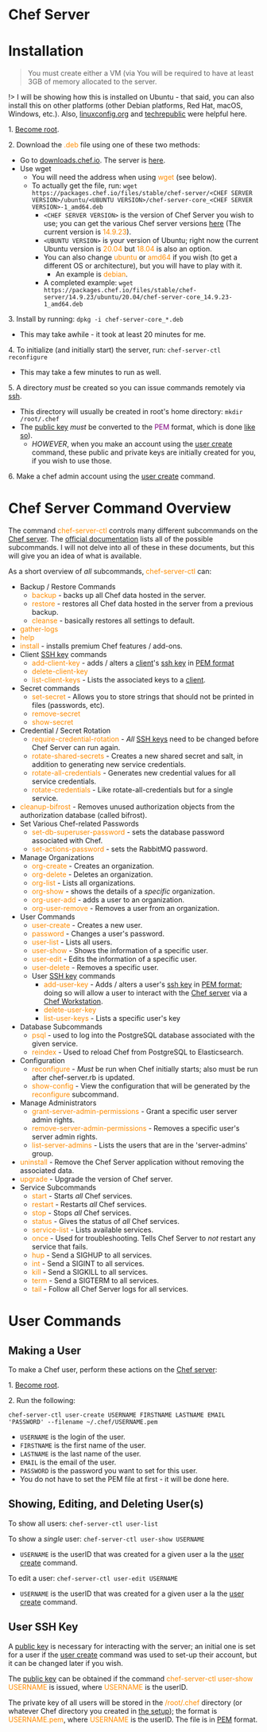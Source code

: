# Chef Server

# Installation  

> You must create either a VM (via You will be required to have at least 3GB of memory allocated to the server.  

!> I will be showing how this is installed on Ubuntu - that said, you can also install this on other platforms (other Debian platforms, Red Hat, macOS, Windows, etc.).  Also, [linuxconfig.org](https://linuxconfig.org/how-to-install-chef-server-workstation-and-chef-client-on-ubuntu-18-04) and [techrepublic](https://www.techrepublic.com/article/how-to-install-the-chef-server-and-chef-client-on-ubuntu-20-04/) were helpful here.  

1\. [Become root](/operating_systems/ubuntu/linux_notes?id=becoming-root).  

2\. Download the <font color="#FF8C00">.deb</font> file using one of these two methods:  
* Go to [downloads.chef.io](https://downloads.chef.io/). The server is [here](https://downloads.chef.io/tools/infra-server).  
* Use wget 
  * You will need the address when using <font color="#FF8C00">wget</font> (see below).  
  * To actually get the file, run: `wget https://packages.chef.io/files/stable/chef-server/<CHEF SERVER VERSION>/ubuntu/<UBUNTU VERSION>/chef-server-core_<CHEF SERVER VERSION>-1_amd64.deb`
    * `<CHEF SERVER VERSION>` is the version of Chef Server you wish to use; you can get the various Chef server versions [here](https://downloads.chef.io/tools/infra-server) (The current version is <font color="#FF8C00">14.9.23</font>).  
    * `<UBUNTU VERSION>` is your version of Ubuntu; right now the current Ubuntu version is <font color="#FF8C00">20.04</font> but <font color="#FF8C00">18.04</font> is also an option.  	
	* You can also change <font color="#FF8C00">ubuntu</font> or <font color="#FF8C00">amd64</font> if you wish (to get a different OS or architecture), but you will have to play with it.  
	  * An example is <font color="#FF8C00">debian</font>.  
	* A completed example: `wget https://packages.chef.io/files/stable/chef-server/14.9.23/ubuntu/20.04/chef-server-core_14.9.23-1_amd64.deb`  

3\. Install by running: `dpkg -i chef-server-core_*.deb`  
* This may take awhile - it took at least 20 minutes for me.  

4\. To initialize (and initially start) the server, run: `chef-server-ctl reconfigure`  
* This may take a few minutes to run as well.  

5\. A directory _must_ be created so you can issue commands remotely via [ssh](operating_systems/ubuntu/linux_notes?id=ssh).  
* This directory will usually be created in root's home directory: `mkdir /root/.chef`  
* The [public key](operating_systems/ubuntu/linux_notes?id=more-on-the-ssh-lock-and-key) _must_ be converted to the <font color="purple">PEM</font> format, which is done [like so](operating_systems/ubuntu/linux_notes?id=creating-a-pem-file)). 
  * _HOWEVER_, when you make an account using the [user create](learn_to_code/chef/chef_server?id=making-a-user) command, these public and private keys are initially created for you, if you wish to use those.  

6\. Make a chef admin account using the [user create](learn_to_code/chef/chef_server?id=making-a-user) command.  

# Chef Server Command Overview  

The command <font color="#FF8C00">chef-server-ctl</font> controls many different subcommands on the [Chef server](learn_to_code/chef/chef_basics?id=chef-server). The [official documentation](https://docs.chef.io/server/ctl_chef_server/) lists all of the possible subcommands. I will not delve into all of these in these documents, but this will give you an idea of what is available.  

As a short overview of _all_ subcommands, <font color="#FF8C00">chef-server-ctl</font> can: 
* Backup / Restore Commands
  * <font color="#FF8C00">backup</font> - backs up all Chef data hosted in the server.  
  * <font color="#FF8C00">restore</font> - restores all Chef data hosted in the server from a previous backup.  
  * <font color="#FF8C00">cleanse</font> - basically restores all settings to default.  
* <font color="#FF8C00">gather-logs</font>  
* <font color="#FF8C00">help</font>  
* <font color="#FF8C00">install</font> - installs premium Chef features / add-ons.  
* Client [SSH key](operating_systems/ubuntu/linux_notes?id=ssh) commands
  * <font color="#FF8C00">add-client-key</font> - adds / alters a [client](learn_to_code/chef/chef_basics?id=node)'s [ssh key](operating_systems/ubuntu/linux_notes?id=ssh) in [PEM format](operating_systems/ubuntu/linux_notes?id=creating-a-pem-file)  
  * <font color="#FF8C00">delete-client-key</font>  
  * <font color="#FF8C00">list-client-keys</font> - Lists the associated keys to a [client](learn_to_code/chef/chef_basics?id=node).  
* Secret commands
  * <font color="#FF8C00">set-secret</font> - Allows you to store strings that should not be printed in files (passwords, etc).  
  * <font color="#FF8C00">remove-secret</font>  
  * <font color="#FF8C00">show-secret</font>  
* Credential / Secret Rotation  
  * <font color="#FF8C00">require-credential-rotation</font> - _All_ [SSH keys](operating_systems/ubuntu/linux_notes?id=ssh) need to be changed before Chef Server can run again.  
  * <font color="#FF8C00">rotate-shared-secrets</font> - Creates a new shared secret and salt, in addition to generating new service credentials.  
  * <font color="#FF8C00">rotate-all-credentials</font> - Generates new credential values for all service credentials.  
  * <font color="#FF8C00">rotate-credentials</font> - Like rotate-all-credentials but for a single service.  
* <font color="#FF8C00">cleanup-bifrost</font> - Removes unused authorization objects from the authorization database (called bifrost).
* Set Various Chef-related Passwords
  * <font color="#FF8C00">set-db-superuser-password</font> - sets the database password associated with Chef.  
  * <font color="#FF8C00">set-actions-password</font> - sets the RabbitMQ password.  
* Manage Organizations  
  * <font color="#FF8C00">org-create</font> - Creates an organization.  
  * <font color="#FF8C00">org-delete</font> - Deletes an organization.  
  * <font color="#FF8C00">org-list</font> - Lists all organizations.  
  * <font color="#FF8C00">org-show</font> - shows the details of a _specific_ organization.  
  * <font color="#FF8C00">org-user-add</font> - adds a user to an organization.  
  * <font color="#FF8C00">org-user-remove</font> - Removes a user from an organization.  
* User Commands  
  * <font color="#FF8C00">user-create</font> - Creates a new user.  
  * <font color="#FF8C00">password</font> - Changes a user's password.  
  * <font color="#FF8C00">user-list</font> - Lists all users.  
  * <font color="#FF8C00">user-show</font> - Shows the information of a specific user.  
  * <font color="#FF8C00">user-edit</font> - Edits the information of a specific user.  
  * <font color="#FF8C00">user-delete</font> - Removes a specific user.  
  * User [SSH key](operating_systems/ubuntu/linux_notes?id=ssh) commands  
    * <font color="#FF8C00">add-user-key</font> - Adds / alters a user's [ssh key](operating_systems/ubuntu/linux_notes?id=ssh) in [PEM format](operating_systems/ubuntu/linux_notes?id=creating-a-pem-file); doing so will allow a user to interact with the [Chef server](learn_to_code/chef/chef_basics?id=chef-server) via a [Chef Workstation](learn_to_code/chef/chef_basics?id=chef-workstation).  
    * <font color="#FF8C00">delete-user-key</font>  
    * <font color="#FF8C00">list-user-keys</font> - Lists a specific user's key  
* Database Subcommands  
  * <font color="#FF8C00">psql</font> - used to log into the PostgreSQL database associated with the given service.  
  * <font color="#FF8C00">reindex</font> - Used to reload Chef from PostgreSQL to Elasticsearch.  
* Configuration
  * <font color="#FF8C00">reconfigure</font> - _Must_ be run when Chef initially starts; also must be run after chef-server.rb is updated.  
  * <font color="#FF8C00">show-config</font> - View the configuration that will be generated by the <font color="#FF8C00">reconfigure</font> subcommand.
* Manage Administrators  
  * <font color="#FF8C00">grant-server-admin-permissions</font> - Grant a specific user server admin rights.  
  * <font color="#FF8C00">remove-server-admin-permissions</font> - Removes a specific user's server admin rights.  
  * <font color="#FF8C00">list-server-admins</font> - Lists the users that are in the 'server-admins' group.  
* <font color="#FF8C00">uninstall</font> - Remove the Chef Server application without removing the associated data.  
* <font color="#FF8C00">upgrade</font> - Upgrade the version of Chef server.  
* Service Subcommands  
  * <font color="#FF8C00">start</font> - Starts _all_ Chef services.  
  * <font color="#FF8C00">restart</font> - Restarts _all_ Chef services.  
  * <font color="#FF8C00">stop</font> - Stops _all_ Chef services.  
  * <font color="#FF8C00">status</font> - Gives the status of _all_ Chef services.  
  * <font color="#FF8C00">service-list</font> - Lists available services.  
  * <font color="#FF8C00">once</font> - Used for troubleshooting. Tells Chef Server to _not_ restart any service that fails.  
  * <font color="#FF8C00">hup</font> - Send a SIGHUP to all services.  
  * <font color="#FF8C00">int</font> - Send a SIGINT to all services.  
  * <font color="#FF8C00">kill</font> - Send a SIGKILL to all services.  
  * <font color="#FF8C00">term</font> - Send a SIGTERM to all services.  
  * <font color="#FF8C00">tail</font> - Follow all Chef Server logs for all services.
  

# User Commands  


## Making a User

To make a Chef user, perform these actions on the [Chef server](learn_to_code/chef/chef_basics?id=chef-server):  

1\. [Become root](/operating_systems/ubuntu/linux_notes?id=becoming-root).  

2\. Run the following:
```
chef-server-ctl user-create USERNAME FIRSTNAME LASTNAME EMAIL 'PASSWORD' --filename ~/.chef/USERNAME.pem
```  
* `USERNAME` is the login of the user.  
* `FIRSTNAME` is the first name of the user.  
* `LASTNAME` is the last name of the user.  
* `EMAIL` is the email of the user.  
* `PASSWORD` is the password you want to set for this user.  
* You do not have to set the PEM file at first - it will be done here.  

## Showing, Editing, and Deleting User(s)  

To show all users: `chef-server-ctl user-list`  

To show a _single_ user: `chef-server-ctl user-show USERNAME`  
* `USERNAME` is the userID that was created for a given user a la the [user create](learn_to_code/chef/chef_server?id=making-a-user) command.  

To edit a user: `chef-server-ctl user-edit USERNAME`  
* `USERNAME` is the userID that was created for a given user a la the [user create](learn_to_code/chef/chef_server?id=making-a-user) command.  

## User SSH Key  

A [public key](operating_systems/ubuntu/linux_notes?id=more-on-the-ssh-lock-and-key) is necessary for interacting with the server; an initial one is set for a user if the [user create](learn_to_code/chef/chef_server?id=making-a-user) command was used to set-up their account, but it can be changed later if you wish.  

The [public key](operating_systems/ubuntu/linux_notes?id=more-on-the-ssh-lock-and-key) can be obtained if the command <font color="#FF8C00">chef-server-ctl user-show USERNAME</font> is issued, where <font color="#FF8C00">USERNAME</font> is the userID.  

The private key of all users will be stored in the <font color="#FF8C00">/root/.chef</font> directory (or whatever Chef directory you created in [the setup](learn_to_code/chef/chef_server?id=installation)); the format is <font color="#FF8C00">USERNAME.pem</font>, where <font color="#FF8C00">USERNAME</font> is the userID. The file is in [PEM](operating_systems/ubuntu/linux_notes?id=creating-a-pem-file) format.  


 
